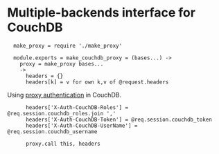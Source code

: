 Multiple-backends interface for CouchDB
=======================================

      make_proxy = require './make_proxy'

      module.exports = make_couchdb_proxy = (bases...) ->
        proxy = make_proxy bases...
        ->
          headers = {}
          headers[k] = v for own k,v of @request.headers

Using [proxy authentication](http://docs.couchdb.org/en/latest/api/server/authn.html#api-auth-proxy) in CouchDB.

          headers['X-Auth-CouchDB-Roles'] = @req.session.couchdb_roles.join ','
          headers['X-Auth-CouchDB-Token'] = @req.session.couchdb_token
          headers['X-Auth-CouchDB-UserName'] = @req.session.couchdb_username

          proxy.call this, headers
